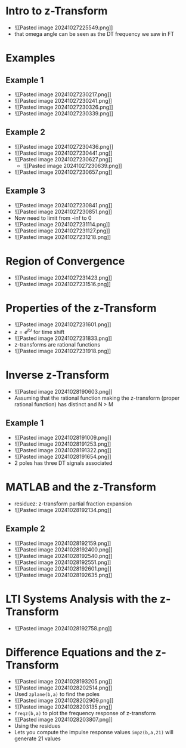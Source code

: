 # Intro to z-Transform
- ![[Pasted image 20241027225549.png]]
- that omega angle can be seen as the DT frequency we saw in FT
# Examples
## Example 1
- ![[Pasted image 20241027230217.png]]
- ![[Pasted image 20241027230241.png]]
- ![[Pasted image 20241027230326.png]]
- ![[Pasted image 20241027230339.png]]
## Example 2
- ![[Pasted image 20241027230436.png]]
- ![[Pasted image 20241027230441.png]]
- ![[Pasted image 20241027230627.png]]
	- ![[Pasted image 20241027230639.png]]
- ![[Pasted image 20241027230657.png]]
## Example 3
- ![[Pasted image 20241027230841.png]]
- ![[Pasted image 20241027230851.png]]
- Now need to limit from -inf to 0
- ![[Pasted image 20241027231114.png]]
- ![[Pasted image 20241027231127.png]]
- ![[Pasted image 20241027231218.png]]
# Region of Convergence
- ![[Pasted image 20241027231423.png]]
- ![[Pasted image 20241027231516.png]]
# Properties of the z-Transform
- ![[Pasted image 20241027231601.png]]
- $z=e^{j\omega}$ for time shift
- ![[Pasted image 20241027231833.png]]
- z-transforms are rational functions
- ![[Pasted image 20241027231918.png]]
# Inverse z-Transform
- ![[Pasted image 20241028190603.png]]
- Assuming that the rational function making the z-transform (proper rational function) has distinct and N > M
## Example 1
- ![[Pasted image 20241028191009.png]]
- ![[Pasted image 20241028191253.png]]
- ![[Pasted image 20241028191322.png]]
- ![[Pasted image 20241028191654.png]]
- 2 poles has three DT signals associated
# MATLAB and the z-Transform
- residuez: z-transform partial fraction expansion
- ![[Pasted image 20241028192134.png]]
## Example 2
- ![[Pasted image 20241028192159.png]]
- ![[Pasted image 20241028192400.png]]
- ![[Pasted image 20241028192540.png]]
- ![[Pasted image 20241028192551.png]]
- ![[Pasted image 20241028192601.png]]
- ![[Pasted image 20241028192635.png]]
# LTI Systems Analysis with the z-Transform
- ![[Pasted image 20241028192758.png]]
# Difference Equations and the z-Transform
- ![[Pasted image 20241028193205.png]]
- ![[Pasted image 20241028202514.png]]
- Used `zplane(b,a)` to find the poles
- ![[Pasted image 20241028202909.png]]
- ![[Pasted image 20241028203135.png]]
- `freqz(b,a)` to plot the frequency response of z-transform
- ![[Pasted image 20241028203807.png]]
- Using the residues
- Lets you compute the impulse response values `impz(b,a,21)` will generate 21 values